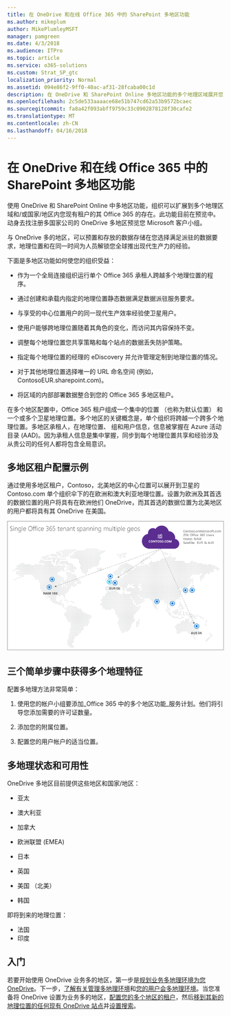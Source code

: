 ```yaml
---
title: 在 OneDrive 和在线 Office 365 中的 SharePoint 多地区功能
ms.author: mikeplum
author: MikePlumleyMSFT
manager: pamgreen
ms.date: 4/3/2018
ms.audience: ITPro
ms.topic: article
ms.service: o365-solutions
ms.custom: Strat_SP_gtc
localization_priority: Normal
ms.assetid: 094e86f2-9ff0-40ac-af31-28fcaba00c1d
description: 在 OneDrive 和 SharePoint Online 多地区功能的多个地理区域展开您 Office 365 的状态。
ms.openlocfilehash: 2c5de533aaaace68e51b747cd62a53b9572bcaec
ms.sourcegitcommit: fa8a42f093abff9759c33c0902878128f30cafe2
ms.translationtype: MT
ms.contentlocale: zh-CN
ms.lasthandoff: 04/16/2018
---
```

# <a name="multi-geo-capabilities-in-onedrive-and-sharepoint-online-in-office-365"></a>在 OneDrive 和在线 Office 365 中的 SharePoint 多地区功能

使用 OneDrive 和 SharePoint Online 中多地区功能，组织可以扩展到多个地理区域和/或国家/地区内您现有租户的其 Office 365 的存在。此功能目前在预览中。动身去找注册多国家公司的 OneDrive 多地区预览您 Microsoft 客户小组。
  
与 OneDrive 多的地区，可以预置和存放的数据存储在您选择满足派驻的数据要求，地理位置和在同一时间为人员解锁您全球推出现代生产力的经验。
  
下面是多地区功能如何使您的组织受益：
  
- 作为一个全局连接组织运行单个 Office 365 承租人跨越多个地理位置的程序。
    
- 通过创建和承载内指定的地理位置静态数据满足数据派驻服务要求。
    
- 与享受的中心位置用户的同一现代生产效率经验使卫星用户。
    
- 使用户能够跨地理位置随着其角色的变化，而访问其内容保持不变。
    
- 调整每个地理位置您共享策略和每个站点的数据丢失防护策略。
    
- 指定每个地理位置的经理的 eDiscovery 并允许管理定制到地理位置的情况。
    
- 对于其他地理位置选择唯一的 URL 命名空间 (例如，ContosoEUR.sharepoint.com)。
    
- 将区域的内部部署数据整合到您的 Office 365 多地区租户。
    
在多个地区配置中，Office 365 租户组成一个集中的位置 （也称为默认位置） 和一个或多个卫星地理位置。多个地区的关键概念是，单个组织将跨越一个跨多个地理位置。多地区承租人，在地理位置、 组和用户信息，信息被掌握在 Azure 活动目录 (AAD)。因为承租人信息是集中掌握，同步到每个地理位置共享和经验涉及从贵公司的任何人都将包含全局意识。
  
## <a name="sample-multi-geo-tenant-configuration"></a>多地区租户配置示例

通过使用多地区租户，Contoso，北美地区的中心位置可以展开到卫星的 Contoso.com 单个组织伞下的在欧洲和澳大利亚地理位置。设置为欧洲及其首选的数据位置的用户将具有在欧洲他们 OneDrive，而其首选的数据位置为北美地区的用户都将具有其 OneDrive 在美国。
  
![世界，显示了 Contoso 的地理位置和其他可用的地理位置地图](images/df317ccc-2e53-411d-9211-a5aee63ca1e5.png)
  
## <a name="get-multi-geo-features-in-three-simple-steps"></a>三个简单步骤中获得多个地理特征

配置多地理方法非常简单：
  
1. 使用您的帐户小组要添加_Office 365 中的多个地区功能_服务计划。他们将引导您添加需要的许可证数量。
    
2. 添加您的附属位置。
    
3. 配置您的用户帐户的适当位置。
    
## <a name="multi-geo-status-and-availability"></a>多地理状态和可用性

OneDrive 多地区目前提供这些地区和国家/地区：
  
- 亚太
    
- 澳大利亚
    
- 加拿大
    
- 欧洲联盟 (EMEA)
    
- 日本
    
- 英国
    
- 美国 （北美）
    
- 韩国
      
即将到来的地理位置：
  
- 法国
- 印度
    
## <a name="getting-started"></a>入门

若要开始使用 OneDrive 业务多的地区，第一步是[规划业务多地理环境为您 OneDrive](plan-for-multi-geo.md)。下一步，[了解有关管理多地理环境](administering-a-multi-geo-environment.md)和[您的用户会多地理环境](multi-geo-user-experience.md)。当您准备将 OneDrive 设置为业务多的地区，[配置您的多个地区的租户](multi-geo-tenant-configuration.md)，然后[移到其新的地理位置的任何现有 OneDrive 站点](move-onedrive-between-geo-locations.md)并[设置搜索](configure-search-for-multi-geo.md)。
